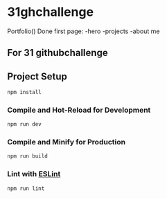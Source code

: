 # 31ghchallenge

Portfolio() 
Done first page:
-hero
-projects
-about me

## For 31 githubchallenge

## Project Setup

```sh
npm install
```

### Compile and Hot-Reload for Development

```sh
npm run dev
```

### Compile and Minify for Production

```sh
npm run build
```

### Lint with [ESLint](https://eslint.org/)

```sh
npm run lint
```
